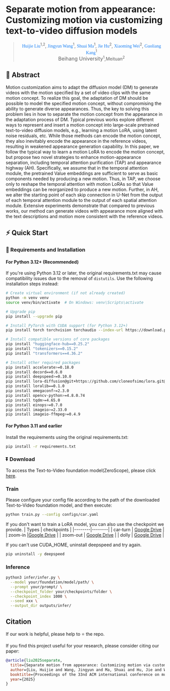 # Separate motion from appearance: Customizing motion via customizing text-to-video diffusion models

> <p align="center"> <span style="color:#137cf3; font-family: Gill Sans">Huijie Liu</span><sup>1,2</sup>,</a>  <span style="color:#137cf3; font-family: Gill Sans">Jingyun Wang</span><sup>1</sup>,</a> <span style="color:#137cf3; font-family: Gill Sans">Shuai Ma</span><sup>1</sup>,</a>  <span style="color:#137cf3; font-family: Gill Sans">Jie Hu</span><sup>2</sup>,</a>  <span style="color:#137cf3; font-family: Gill Sans">Xiaoming Wei</span><sup>2</sup>, </a>  <span style="color:#137cf3; font-family: Gill Sans">Guoliang Kang</span><sup>1</sup></a> </a> <br> 
> <span style="font-size: 16px">Beihang University</span><sup>1</sup>,Meituan</span><sup>2</sup></span></p>

## 📖 Abstract

Motion customization aims to adapt the diffusion model (DM) to generate videos with the motion specified by a set of video clips with the same motion concept. To realize this goal, the adaptation of DM should be possible to model the specified motion concept, without compromising the ability to generate diverse appearances. Thus, the key to solving this problem lies in how to separate the motion concept from the appearance in the adaptation process of DM. Typical previous works explore different ways to represent and insert a motion concept into large-scale pretrained text-to-video diffusion models, e.g., learning a motion LoRA, using latent noise residuals, etc. While those methods can encode the motion concept, they also inevitably encode the appearance in the reference videos, resulting in weakened appearance generation capability. In this paper, we follow the typical way to learn a motion LoRA to encode the motion concept, but propose two novel strategies to enhance motion-appearance separation, including temporal attention purification (TAP) and appearance highway (AH). Specifically, we assume that in the temporal attention module, the pretrained Value embeddings are sufficient to serve as basic components needed by producing a new motion. Thus, in TAP, we choose only to reshape the temporal attention with motion LoRAs so that Value embeddings can be reorganized to produce a new motion. Further, in AH, we alter the starting point of each skip connection in U-Net from the output of each temporal attention module to the output of each spatial attention module. Extensive experiments demonstrate that compared to previous works, our method can generate videos with appearance more aligned with the text descriptions and motion more consistent with the reference videos.

## ⚡️ Quick Start

### 🔧 Requirements and Installation

#### For Python 3.12+ (Recommended)

If you're using Python 3.12 or later, the original requirements.txt may cause compatibility issues due to the removal of `distutils`. Use the following installation steps instead:

```bash
# Create virtual environment (if not already created)
python -m venv venv
source venv/bin/activate  # On Windows: venv\Scripts\activate

# Upgrade pip
pip install --upgrade pip

# Install PyTorch with CUDA support (for Python 3.12+)
pip install torch torchvision torchaudio --index-url https://download.pytorch.org/whl/cu118

# Install compatible versions of core packages
pip install "huggingface-hub==0.25.2"
pip install "tokenizers==0.15.2"
pip install "transformers==4.36.2"

# Install other required packages
pip install accelerate>=0.18.0
pip install decord==0.6.0
pip install deepspeed>=0.10.0
pip install lora-diffusion@git+https://github.com/cloneofsimo/lora.git@bdd51b04c49fa90a88919a19850ec3b4cf3c5ecd
pip install loralib==0.1.0
pip install omegaconf>=2.3.0
pip install opencv-python>=4.8.0.74
pip install tqdm>=4.65.0
pip install einops>=0.7.0
pip install imageio>=2.33.0
pip install imageio-ffmpeg>=0.4.9
```

#### For Python 3.11 and earlier

Install the requirements using the original requirements.txt:

```bash
pip install -r requirements.txt
```

### ⏬ Download

To access the Text-to-Video foundation model(ZeroScope), please click [here](https://huggingface.co/cerspense/zeroscope_v2_576w).

### Train

Please configure your config file according to the path of the downloaded Text-to-Video foundation model, and then execute:

```bash
python train.py --config configs/car.yaml
```

If you don't want to train a LoRA model, you can also use the checkpoint we provide.
| Types | checkpoints |
|--------|--------|
| car-turn | [Google Drive](https://drive.google.com/file/d/1nV7LaLVnX1fy9Dcm0PwsyXUc9mT731mr/view?usp=drive_link) |
| zoom-in |[Google Drive](https://drive.google.com/file/d/1g8uG4VSnaBxiDaMer46XQcjfY02asjXR/view?usp=drive_link) |
| zoom-out | [Google Drive](https://drive.google.com/file/d/1V_N1wpKT-PdECwbSupdGV2rYS_oLG5qS/view?usp=drive_link) |
| dolly | [Google Drive](https://drive.google.com/file/d/1WpH48b9jRHzDQXOY0jEU71z1Qwd47iwD/view?usp=drive_link) |

If you can't use CUDA_HOME, uninstall deepspeed and try again.

```bash
pip uninstall -y deepspeed
```

### Inference

```bash
python3 infer/infer.py \
  --model your/foundation/model/path/ \
  --prompt your/prompt/ \
  --checkpoint_folder your/checkpoints/folder \
  --checkpoint_index 1000 \
  --seed xxx \
  --output_dir outputs/infer/
```

## Citation

If our work is helpful, please help to ⭐ the repo.

If you find this project useful for your research, please consider citing our paper:

```bibtex
@article{liu2025separate,
  title={Separate motion from appearance: Customizing motion via customizing text-to-video diffusion models},
  author={Liu, Huijie and Wang, Jingyun and Ma, Shuai and Hu, Jie and Wei, Xiaoming and Kang, Guoliang},
  booktitle={Proceedings of the 33nd ACM international conference on multimedia},
  year={2025}
}
```
